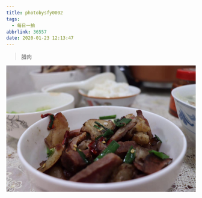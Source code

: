 ```yaml
---
title: photobysfy0002
tags:
  - 每日一拍
abbrlink: 36557
date: 2020-01-23 12:13:47
---
```


> 腊肉

<!--more-->

![](https://raw.githubusercontent.com/Yumikosfy/picbed/master/img/WechatIMG10.jpeg)

